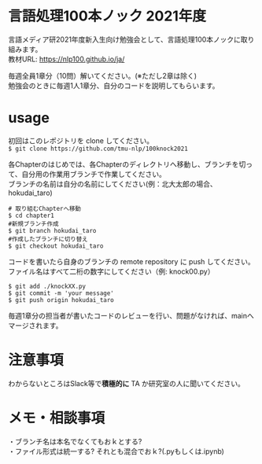 # 言語処理100本ノック 2021年度
言語メディア研2021年度新入生向け勉強会として、言語処理100本ノックに取り組みます。  
教材URL: https://nlp100.github.io/ja/  

毎週全員1章分（10問）解いてください。(※ただし2章は除く)  
勉強会のときに毎週1人1章分、自分のコードを説明してもらいます。  

# usage
初回はこのレポジトリを clone してください。  
``
$ git clone https://github.com/tmu-nlp/100knock2021
``

各Chapterのはじめでは、各Chapterのディレクトリへ移動し、ブランチを切って、自分用の作業用ブランチで作業してください。  
ブランチの名前は自分の名前にしてください(例：北大太郎の場合、hokudai_taro)
```
# 取り組むChapterへ移動
$ cd chapter1
#新規ブランチ作成
$ git branch hokudai_taro
#作成したブランチに切り替え
$ git checkout hokudai_taro
```

コードを書いたら自身のブランチの remote repository に push してください。 ファイル名はすべて二桁の数字にしてください（例: knock00.py）  
```
$ git add ./knockXX.py
$ git commit -m 'your message'
$ git push origin hokudai_taro
```
毎週1章分の担当者が書いたコードのレビューを行い、問題がなければ、mainへマージされます。

# 注意事項
わからないところはSlack等で**積極的に** TA か研究室の人に聞いてください。     

# メモ・相談事項
・ブランチ名は本名でなくてもおｋとする?  
・ファイル形式は統一する? それとも混合でおｋ?(.pyもしくは.ipynb)  
